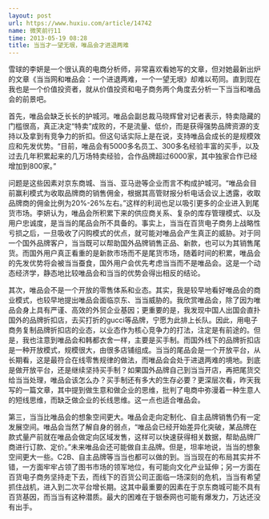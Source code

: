 ```yaml
---
layout: post
url: https://www.huxiu.com/article/14742
name: 微笑前行11
time: 2013-05-19 08:28
title: 当当才一望无垠，唯品会才进退两难
---
```

雪球的李妍是一个很认真的电商分析师，非常喜欢看她写的文章，但对她最新出炉的文章《当当网和唯品会：一个进退两难，一个一望无垠》却难以苟同。直到现在我也是一个价值投资者，就从价值投资和电子商务两个角度去分析一下当当和唯品会的前景吧。

首先，唯品会缺乏长长的护城河。唯品会副总裁马晓辉曾对记者表示，特卖隐藏的门槛很高，真正决定“特卖”成败的，不是流量、低价，而是获得强势品牌资源的支持以及拿到有竞争力的折扣。但这句话实际上是在说，支持唯品会成长的是规模效应和先发优势。“目前，唯品会有5000多名员工、300多名经验丰富的买手，以及过去几年积累起来的几万场特卖经验，合作品牌超过6000家，其中独家合作已经增加到800家。”

问题是这些因素对京东商城、当当、亚马逊等企业而言不构成护城河。“唯品会目前赢利模式为收取品牌商的销售佣金，根据其高管财报分析电话会议上透露，收取品牌商的佣金比例为20%-26%左右。”这样的利润也足以吸引更多的企业进入到尾货市场。李妍认为，唯品会所积累下来的供应商关系、复杂的库存管理模式、以及用户忠诚度，是当当的尾品会所不具备的。事实上，当当在百货电子商务上战略性亏损之后，一旦吸收了闪购模式的优点，就可能对唯品会产生真正的威胁。对于同一个国外品牌客户，当当既可以帮助国外品牌销售正品、新款，也可以为其销售尾货。而国外用户真正看重的是新款市场而不是尾货市场，随着时间的积累，唯品会的先发优势将会被当当蚕食，国外用户会优先考虑当当而不是唯品会。这是一个动态经济学，静态地比较唯品会和当当的优势会得出相反的结论。

其次，唯品会不是一个开放的零售体系和业态。其实，我是较早地看好唯品会的商业模式，也较早地提出唯品会面临京东、当当威胁的。我欣赏唯品会，除了因为唯品会身上具有严谨、高效的外贸企业基因；更重要的是，我发现中国人出国会直扑国外的品牌折扣店，去买打折的gucci等品牌，宁愿为此排上长队。因此，用电子商务复制品牌折扣店的业态，以业态作为核心竞争力的打法，注定是有前途的。但是，我也注意到唯品会和韩都衣舍一样，主要是买手制。而国外线下的品牌折扣店是一种开放模式，规模很大，由很多店铺组成。当当的尾品会是一个开放平台，从长期看，这是最符合在线零售规律的做法，而唯品会会处于进退两难的境地。到底是做开放平台，还是继续坚持买手制？如果国外品牌自己到当当开店，再把尾货交给当当处理，唯品会该怎么办？买手制还有多大的生存必要？更深层次看，昨天我写的一篇文章，其中提到做生意和做企业的思维，批判了电商中弥漫着一种生意人的短线思维，而缺乏做企业的长线思维。这一点也适合唯品会。

第三，当当比唯品会的想象空间更大。唯品会走向定制化、自主品牌销售仍有一定发展空间。唯品会当然了解自身的弱点，“唯品会已经开始差异化突破，某品牌在款式量产前就在唯品会做定向区域发售，这样可以快速获得相关数据，帮助品牌厂商进行订款、定价。”未来唯品会还可能做自主品牌。但是，坦率地说，当当的想象空间更大一些。C2B、自主品牌等当当也都可以做的到。当当现在的布局其实并不错，一方面牢牢占领了图书市场的领军地位，有可能向文化产业延伸；另一方面在百货电子商务坚持走下去，而线下的百货公司正面临一场深刻的危机，当当有希望抓住战机，进入到二次平台增长期。这其中最重要的因素在于京东商城可能不具有百货基因，而当当有这种潜质。最大的困难在于银泰网也可能有爆发力，万达还没有出手。

